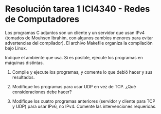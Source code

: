 # Resolución tarea 1 ICI4340 - Redes de Computadores

Los programas C adjuntos son un cliente y un servidor que usan IPv4 (tomados de Mouhsen Ibrahim, con algunos cambios menores para evitar advertencias
del compilador). El archivo Makefile organiza la compilación bajo Linux.

Indique el ambiente que usa. Si es posible, ejecute los programas en máquinas
distintas.

1. Compile y ejecute los programas, y comente lo que debió hacer y sus
resultados.

2. Modifique los programas para usar UDP en vez de TCP. ¿Qué consideraciones debe hacer?

3. Modifique los cuatro programas anteriores (servidor y cliente para TCP y
UDP) para usar IPv6, no IPv4. Comente las intervenciones requeridas.
